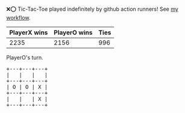 :x::o: Tic-Tac-Toe played indefinitely by github action runners! See [my workflow](.github/workflows/play.yaml).

|PlayerX wins|PlayerO wins|Ties|
|-|-|-|
|2235|2156|996|

PlayerO's turn.

<pre>
+---+---+---+
|   |   |   |
+---+---+---+
| O | O | X |
+---+---+---+
|   |   | X |
+---+---+---+
</pre>